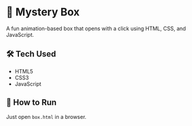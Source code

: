 # 🎁 Mystery Box

A fun animation-based box that opens with a click using HTML, CSS, and JavaScript.

## 🛠 Tech Used
- HTML5
- CSS3
- JavaScript

## 🔧 How to Run
Just open `box.html` in a browser.
